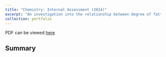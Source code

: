 ```yaml
---
title: "Chemistry: Internal Assessment (2024)"
excerpt: "An investigation into the relationship between degree of fatty acid unsaturation and the extent of the Maillard reaction in bread.<br/><img src='/files/chemiacoverpic.png'>"
collection: portfolio
---
```


PDF can be viewed [here](https://alcotticus.github.io/files/2024chemia.pdf)

Summary
------